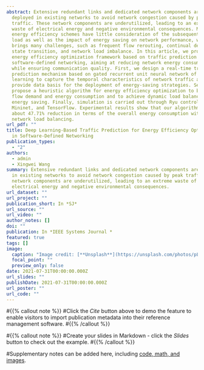 ```yaml
---
abstract: Extensive redundant links and dedicated network components are
  deployed in existing networks to avoid network congestion caused by peak
  traffic. These network components are underutilized, leading to an extreme
  waste of electrical energy and negative environmental consequences. Most
  energy efficiency schemes have little consideration of the subsequent traffic
  load as well as the impact of energy saving on network performance, which
  brings many challenges, such as frequent flow rerouting, continual device
  state transition, and network load imbalance. In this article, we propose an
  energy efficiency optimization framework based on traffic prediction in
  software-defined networking, aiming at reducing network energy consumption
  while ensuring communication quality. First, we design a real-time traffic
  prediction mechanism based on gated recurrent unit neural network of deep
  learning to capture the temporal characteristics of network traffic and
  provide data basis for the deployment of energy-saving strategies. Second, we
  propose a heuristic algorithm for energy efficiency optimization to balance
  flow demand and energy consumption and to achieve dynamic load balancing and
  energy saving. Finally, simulation is carried out through Ryu controller,
  Mininet, and TensorFlow. Experimental results show that our algorithm achieves
  about 47.71% reduction in terms of the overall energy consumption with good
  network load balancing.
url_pdf: ""
title: Deep Learning-Based Traffic Prediction for Energy Efficiency Optimization
  in Software-Defined Networking
publication_types:
  - "2"
authors:
  - admin
  - Xingwei Wang
summary: Extensive redundant links and dedicated network components are deployed
  in existing networks to avoid network congestion caused by peak traffic. These
  network components are underutilized, leading to an extreme waste of
  electrical energy and negative environmental consequences.
url_dataset: ""
url_project: ""
publication_short: In *SJ*
url_source: ""
url_video: ""
author_notes: []
doi: ""
publication: In *IEEE Systems Journal *
featured: true
tags: []
image:
  caption: "Image credit: [**Unsplash**](https://unsplash.com/photos/pLCdAaMFLTE)"
  focal_point: ""
  preview_only: false
date: 2021-07-31T00:00:00.000Z
url_slides: ""
publishDate: 2021-07-31T00:00:00.000Z
url_poster: ""
url_code: ""
---
```


#{{% callout note %}}
#Click the *Cite* button above to demo the feature to enable visitors to import publication metadata into their reference management software.
#{{% /callout %}}

#{{% callout note %}}
#Create your slides in Markdown - click the *Slides* button to check out the example.
#{{% /callout %}}

#Supplementary notes can be added here, including [code, math, and images](https://wowchemy.com/docs/writing-markdown-latex/).


